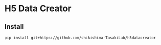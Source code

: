 # H5 Data Creator

## Install

```bash
pip install git+https://github.com/shikishima-TasakiLab/h5datacreator
```